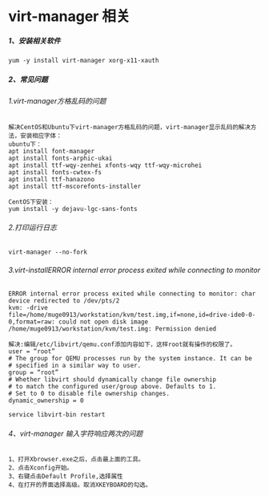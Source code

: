 # virt-manager 相关
##### 1、安装相关软件
```
yum -y install virt-manager xorg-x11-xauth
```
##### 2、常见问题
###### 1.virt-manager方格乱码的问题
```
解决CentOS和Ubuntu下virt-manager方格乱码的问题，virt-manager显示乱码的解决方法，安装相应字体： 
ubuntu下：
apt install font-manager 
apt install fonts-arphic-ukai 
apt install ttf-wqy-zenhei xfonts-wqy ttf-wqy-microhei 
apt install fonts-cwtex-fs 
apt install ttf-hanazono 
apt install ttf-mscorefonts-installer 

CentOS下安装：
yum install -y dejavu-lgc-sans-fonts
```
###### 2.打印运行日志
```
virt-manager --no-fork
```
###### 3.virt-installERROR internal error process exited while connecting to monitor
```
ERROR internal error process exited while connecting to monitor: char device redirected to /dev/pts/2
kvm: -drive file=/home/muge0913/workstation/kvm/test.img,if=none,id=drive-ide0-0-0,format=raw: could not open disk image
/home/muge0913/workstation/kvm/test.img: Permission denied

解决:编辑/etc/libvirt/qemu.conf添加内容如下，这样root就有操作的权限了。
user = “root”
# The group for QEMU processes run by the system instance. It can be
# specified in a similar way to user.
group = “root”
# Whether libvirt should dynamically change file ownership
# to match the configured user/group above. Defaults to 1.
# Set to 0 to disable file ownership changes.
dynamic_ownership = 0

service libvirt-bin restart
```

###### 4、virt-manager 输入字符响应两次的问题

```
1、打开Xbrowser.exe之后，点击最上面的工具。
2、点击Xconfig开始。
3、右键点击Default Profile,选择属性
4、在打开的界面选择高级。取消XKEYBOARD的勾选。
```

